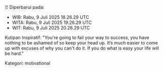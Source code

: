 ⏰ Diperbarui pada:
- WIB: Rabu, 9 Juli 2025 18.26.29 UTC
- WITA: Rabu, 9 Juli 2025 19.26.29 UTC
- WIT: Rabu, 9 Juli 2025 20.26.29 UTC

Kutipan Inspiratif:
"You're going to fail your way to success, you have nothing to be ashamed of so keep your head up. It’s much easier to come up with excuses of why you can't do it. If you do what is easy your life will be hard."


Kategori: motivational

